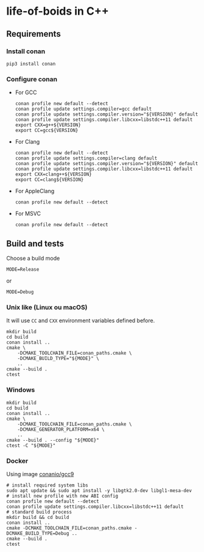 # life-of-boids in C++

## Requirements

### Install conan

```
pip3 install conan
```

### Configure conan
* For GCC
  ```
  conan profile new default --detect
  conan profile update settings.compiler=gcc default
  conan profile update settings.compiler.version="${VERSION}" default
  conan profile update settings.compiler.libcxx=libstdc++11 default
  export CXX=g++${VERSION} 
  export CC=gcc${VERSION}
  ```
* For Clang
  ```
  conan profile new default --detect
  conan profile update settings.compiler=clang default
  conan profile update settings.compiler.version="${VERSION}" default
  conan profile update settings.compiler.libcxx=libstdc++11 default
  export CXX=clang++${VERSION} 
  export CC=clang${VERSION}
  ```
* For AppleClang
  ```
  conan profile new default --detect
  ```
* For MSVC
  ```
  conan profile new default --detect
  ```

## Build and tests

Choose a build mode
```
MODE=Release
```
or
```
MODE=Debug
```

### Unix like (Linux ou macOS)

It will use `CC` and `CXX` environment variables defined before.

```
mkdir build
cd build
conan install ..
cmake \
    -DCMAKE_TOOLCHAIN_FILE=conan_paths.cmake \
    -DCMAKE_BUILD_TYPE="${MODE}" \
    ..
cmake --build .
ctest 
```

### Windows
```
mkdir build
cd build
conan install ..
cmake \
    -DCMAKE_TOOLCHAIN_FILE=conan_paths.cmake \
    -DCMAKE_GENERATOR_PLATFORM=x64 \
    ..
cmake --build . --config "${MODE}"
ctest -C "${MODE}"
```

### Docker

Using image [conanio/gcc9](https://hub.docker.com/r/conanio/gcc9)
```
# install required system libs
sudo apt update && sudo apt install -y libgtk2.0-dev libgl1-mesa-dev
# install new profile with new ABI config
conan profile new default --detect
conan profile update settings.compiler.libcxx=libstdc++11 default
# standard build process
mkdir build && cd build
conan install ..
cmake -DCMAKE_TOOLCHAIN_FILE=conan_paths.cmake -DCMAKE_BUILD_TYPE=Debug ..
cmake --build .
ctest
```